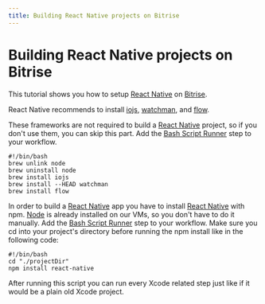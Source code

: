 ```yaml
---
title: Building React Native projects on Bitrise
---
```

# Building React Native projects on Bitrise

This tutorial shows you how to setup [React Native](https://facebook.github.io/react-native/) on [Bitrise](http://bitrise.io/).


React Native recommends to install [iojs](https://iojs.org/en/index.html), [watchman](https://github.com/facebook/watchman), and [flow](http://flowtype.org/).

These frameworks are not required to build a [React Native](https://facebook.github.io/react-native/) project, so if you don't use them, you can skip this part.
Add the [Bash Script Runner](https://github.com/bitrise-io/steps-bash-script) step to your workflow.

    #!/bin/bash
    brew unlink node
    brew uninstall node
    brew install iojs
    brew install --HEAD watchman
    brew install flow

In order to build a [React Native](https://facebook.github.io/react-native/) app you have to install [React Native](https://facebook.github.io/react-native/) with npm. [Node](https://nodejs.org/) is already installed on our VMs, so you don't have to do it manually.
Add the [Bash Script Runner](https://github.com/bitrise-io/steps-bash-script) step to your workflow. Make sure you cd into your project's directory before running the npm install like in the following code:

    #!/bin/bash
    cd "./projectDir"
    npm install react-native

After running this script you can run every Xcode related step just like if it would be a plain old Xcode project.
